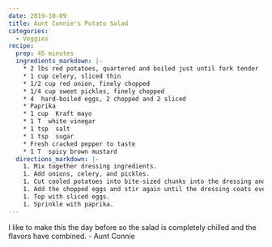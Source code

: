 ```yaml
---
date: 2019-10-09
title: Aunt Connie's Potato Salad
categories:
  - Veggies
recipe:
  prep: 45 minutes
  ingredients_markdown: |-
    * 2 lbs red potatoes, quartered and boiled just until fork tender
    * 1 cup celery, sliced thin
    * 1/2 cup red onion, finely chopped
    * 1/4 cup sweet pickles, finely chopped
    * 4  hard-boiled eggs, 2 chopped and 2 sliced
    * Paprika
    * 1 cup  Kraft mayo
    * 1 T  white vinegar
    * 1 tsp  salt
    * 1 tsp  sugar
    * Fresh cracked pepper to taste
    * 1 T  spicy brown mustard
  directions_markdown: |-
    1. Mix together dressing ingredients.
    1. Add onions, celery, and pickles.
    1. Cut cooled potatoes into bite-sized chunks into the dressing and gently stir until mixed.
    1. Add the chopped eggs and stir again until the dressing coats everything.
    1. Top with sliced eggs.
    1. Sprinkle with paprika.
---
```

I like to make this the day before so the salad is completely chilled and the flavors have combined. - Aunt Connie